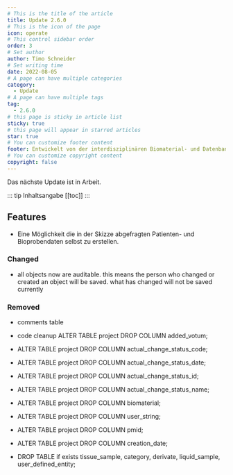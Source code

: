 ```yaml
---
# This is the title of the article
title: Update 2.6.0
# This is the icon of the page
icon: operate
# This control sidebar order
order: 3
# Set author
author: Timo Schneider
# Set writing time
date: 2022-08-05
# A page can have multiple categories
category:
  - Update
# A page can have multiple tags
tag:
  - 2.6.0
# this page is sticky in article list
sticky: true
# this page will appear in starred articles
star: true
# You can customize footer content
footer: Entwickelt von der interdisziplinären Biomaterial- und Datenbank Frankfurt (iBDF)
# You can customize copyright content
copyright: false
---
```


Das nächste Update ist in Arbeit.

<!-- more -->
::: tip Inhaltsangabe
[[toc]]
:::

## Features

- Eine Möglichkeit die in der Skizze abgefragten Patienten- und Bioprobendaten selbst zu erstellen.


### Changed
- all objects now are auditable. this means the person who changed or created an object will be saved. what has changed will not be saved currently

### Removed
- comments table
- code cleanup 
  ALTER TABLE project
  DROP COLUMN added_votum;

- ALTER TABLE project
  DROP COLUMN actual_change_status_code;

- ALTER TABLE project
  DROP COLUMN actual_change_status_date;

- ALTER TABLE project
  DROP COLUMN actual_change_status_id;

- ALTER TABLE project
  DROP COLUMN actual_change_status_name;

- ALTER TABLE project
  DROP COLUMN biomaterial;

- ALTER TABLE project
  DROP COLUMN user_string;

- ALTER TABLE project
  DROP COLUMN pmid;

- ALTER TABLE project
  DROP COLUMN creation_date;

- DROP TABLE if exists tissue_sample, category, derivate, liquid_sample, user_defined_entity;